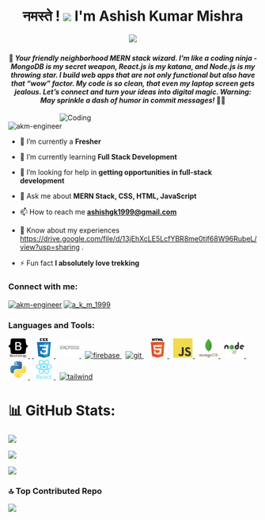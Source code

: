 <h1 align="center"> नमस्ते ! <img src="https://emojis.slackmojis.com/emojis/images/1577305505/7373/hand_wave.gif?1577305505" width="50" /> I'm Ashish Kumar Mishra</h1>

<p align="center"><img src="https://github.com/akm-engineer/akm-engineer/assets/118009781/b5c77ad8-b0ee-4d1d-8c8d-0e783fe90148"></p>

<h4 align="center">👋 <em>Your friendly neighborhood MERN stack wizard. I’m like a coding ninja - MongoDB is my secret weapon, React.js is my katana, and Node.js is my throwing star. I build web apps that are not only functional but also have that “wow” factor. My code is so clean, that even my laptop screen gets jealous. Let’s connect and turn your ideas into digital magic. Warning: May sprinkle a dash of humor in commit messages!</em> 🚀😄</h4>
<img align="right" alt="Coding" width="400" src="https://cdn.dribbble.com/users/1162077/screenshots/3848914/programmer.gif">

<p align="left"> <img src="https://komarev.com/ghpvc/?username=akm-engineer&label=Profile%20views&color=0f89b6&style=flat" alt="akm-engineer" /> </p>


- 🔭 I’m currently a **Fresher**

- 🌱 I’m currently learning **Full Stack Development**

- 🤝 I’m looking for help in **getting opportunities in full-stack development**

- 💬 Ask me about **MERN Stack, CSS, HTML, JavaScript**

- 📫 How to reach me **ashishgk1999@gmail.com**
  
-  📄 Know about my experiences https://drive.google.com/file/d/13jEhXcLE5LcfYBR8me0tjf68W96RubeL/view?usp=sharing .

- ⚡ Fun fact **I absolutely love trekking**

<h3 align="left">Connect with me:</h3>
<p align="left">
<a href="https://linkedin.com/in/akm-engineer" target="blank"><img align="center" src="https://raw.githubusercontent.com/rahuldkjain/github-profile-readme-generator/master/src/images/icons/Social/linked-in-alt.svg" alt="akm-engineer" height="30" width="40" /></a>
<a href="https://instagram.com/a_k_m_1999" target="blank"><img align="center" src="https://raw.githubusercontent.com/rahuldkjain/github-profile-readme-generator/master/src/images/icons/Social/instagram.svg" alt="a_k_m_1999" height="30" width="40" /></a>
</p>


<h3 align="left">Languages and Tools:</h3>
<p align="left"> 
  <a href="https://getbootstrap.com" target="_blank" rel="noreferrer"> <img src="https://raw.githubusercontent.com/devicons/devicon/master/icons/bootstrap/bootstrap-plain-wordmark.svg" alt="bootstrap" width="40" height="40"/> </a> &nbsp;<a href="https://www.w3schools.com/css/" target="_blank" rel="noreferrer"> <img src="https://raw.githubusercontent.com/devicons/devicon/master/icons/css3/css3-original-wordmark.svg" alt="css3" width="40" height="40"/> </a> &nbsp; <a href="https://expressjs.com" target="_blank" rel="noreferrer"> <img src="https://raw.githubusercontent.com/devicons/devicon/master/icons/express/express-original-wordmark.svg" alt="express" width="40" height="40"/> </a> &nbsp; <a href="https://firebase.google.com/" target="_blank" rel="noreferrer"> <img src="https://www.vectorlogo.zone/logos/firebase/firebase-icon.svg" alt="firebase" width="40" height="40"/> </a> &nbsp; <a href="https://git-scm.com/" target="_blank" rel="noreferrer"> <img src="https://www.vectorlogo.zone/logos/git-scm/git-scm-icon.svg" alt="git" width="40" height="40"/> </a> &nbsp; <a href="https://www.w3.org/html/" target="_blank" rel="noreferrer"> <img src="https://raw.githubusercontent.com/devicons/devicon/master/icons/html5/html5-original-wordmark.svg" alt="html5" width="40" height="40"/> </a> &nbsp; <a href="https://developer.mozilla.org/en-US/docs/Web/JavaScript" target="_blank" rel="noreferrer"> <img src="https://raw.githubusercontent.com/devicons/devicon/master/icons/javascript/javascript-original.svg" alt="javascript" width="40" height="40"/> </a> &nbsp; <a href="https://www.mongodb.com/" target="_blank" rel="noreferrer"> <img src="https://raw.githubusercontent.com/devicons/devicon/master/icons/mongodb/mongodb-original-wordmark.svg" alt="mongodb" width="40" height="40"/> </a> &nbsp; <a href="https://nodejs.org" target="_blank" rel="noreferrer"> <img src="https://raw.githubusercontent.com/devicons/devicon/master/icons/nodejs/nodejs-original-wordmark.svg" alt="nodejs" width="40" height="40"/> </a> &nbsp; <a href="https://www.python.org" target="_blank" rel="noreferrer"> <img src="https://raw.githubusercontent.com/devicons/devicon/master/icons/python/python-original.svg" alt="python" width="40" height="40"/> </a> &nbsp; <a href="https://reactjs.org/" target="_blank" rel="noreferrer"> <img src="https://raw.githubusercontent.com/devicons/devicon/master/icons/react/react-original-wordmark.svg" alt="react" width="40" height="40"/> </a> &nbsp; <a href="https://tailwindcss.com/" target="_blank" rel="noreferrer"> <img src="https://www.vectorlogo.zone/logos/tailwindcss/tailwindcss-icon.svg" alt="tailwind" width="40" height="40"/> </a> </p>
 


# 📊 GitHub Stats:

<p align="center">
  
<img align="center" src="https://github-readme-stats.vercel.app/api?username=akm-engineer&theme=jolly&hide_border=false&include_all_commits=true&count_private=true"> &nbsp;

<img align="center" src="https://github-readme-streak-stats.herokuapp.com/?user=akm-engineer&theme=jolly&hide_border=false"> 

<img align="center" src="https://github-readme-stats.vercel.app/api/top-langs/?username=akm-engineer&theme=jolly&hide_border=false&include_all_commits=true&count_private=true&layout=compact"> &nbsp;&nbsp;

</p>


### 🔝 Top Contributed Repo

![](https://github-contributor-stats.vercel.app/api?username=akm-engineer&limit=5&theme=radical&combine_all_yearly_contributions=true)

